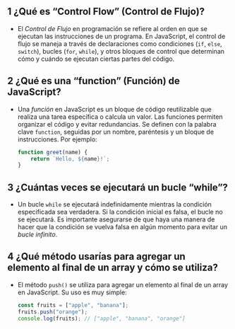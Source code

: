 ## 1 **¿Qué es “Control Flow” (Control de Flujo)?**
  - El *Control de Flujo* en programación se refiere al orden en que se ejecutan las instrucciones de un programa. En JavaScript, el control de flujo se maneja a través de declaraciones como condiciones (`if`, `else`, `switch`), bucles (`for`, `while`), y otros bloques de control que determinan cómo y cuándo se ejecutan ciertas partes del código.

## 2 **¿Qué es una “function” (Función) de JavaScript?**
  - Una *función* en JavaScript es un bloque de código reutilizable que realiza una tarea específica o calcula un valor. Las funciones permiten organizar el código y evitar redundancias. Se definen con la palabra clave `function`, seguidas por un nombre, paréntesis y un bloque de instrucciones. Por ejemplo:
  
    ```javascript
    function greet(name) {
        return `Hello, ${name}!`;
    }
    ```

## 3 **¿Cuántas veces se ejecutará un bucle “while”?**
  - Un bucle `while` se ejecutará indefinidamente mientras la condición especificada sea verdadera. Si la condición inicial es falsa, el bucle no se ejecutará. Es importante asegurarse de que haya una manera de hacer que la condición se vuelva falsa en algún momento para evitar un *bucle infinito*.

## 4 **¿Qué método usarías para agregar un elemento al final de un array y cómo se utiliza?**
  - El método `push()` se utiliza para agregar un elemento al final de un array en JavaScript. Su uso es muy simple:
  
    ```javascript
    const fruits = ["apple", "banana"];
    fruits.push("orange");
    console.log(fruits); // ["apple", "banana", "orange"]
    ```
